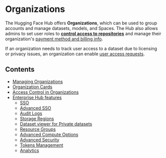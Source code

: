 # Organizations

The Hugging Face Hub offers **Organizations**, which can be used to group accounts and manage datasets, models, and Spaces. The Hub also allows admins to set user roles to [**control access to repositories**](./organizations-security) and manage their organization's [payment method and billing info](https://huggingface.co/pricing).

If an organization needs to track user access to a dataset due to licensing or privacy issues, an organization can enable [user access requests](./datasets-gated).

## Contents

- [Managing Organizations](./organizations-managing)
- [Organization Cards](./organizations-cards)
- [Access Control in Organizations](./organizations-security)
- [Enterprise Hub features](./enterprise-hub)
  - [SSO](./enterprise-sso)
  - [Advanced SSO](./enterprise-hub-advanced-sso)
  - [Audit Logs](./audit-logs)
  - [Storage Regions](./storage-regions)
  - [Dataset viewer for Private datasets](./enterprise-hub-datasets)
  - [Resource Groups](./security-resource-groups)
  - [Advanced Compute Options](./advanced-compute-options)
  - [Advanced Security](./enterprise-hub-advanced-security)
  - [Tokens Management](./enterprise-hub-tokens-management)
  - [Analytics](./enterprise-hub-analytics)
